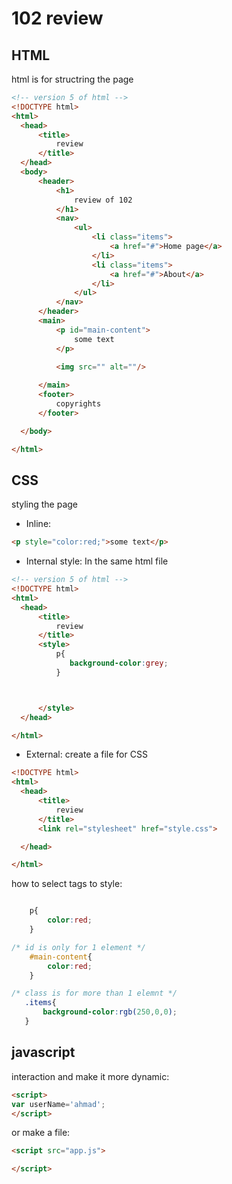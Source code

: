 # 102 review

## HTML

html is for structring the page
```html
<!-- version 5 of html -->
<!DOCTYPE html>
<html>
  <head>
      <title>
          review
      </title>
  </head>
  <body>
      <header>
          <h1>
              review of 102
          </h1>
          <nav>
              <ul>
                  <li class="items">
                      <a href="#">Home page</a>
                  </li>
                  <li class="items">
                      <a href="#">About</a>
                  </li>
              </ul>
          </nav>
      </header>
      <main>
          <p id="main-content">
              some text
          </p>

          <img src="" alt=""/>
          
      </main>
      <footer>
          copyrights
      </footer>

  </body>

</html>

```

## CSS 

styling the page

- Inline:
```html
<p style="color:red;">some text</p>
```

- Internal style:
In the same html file


```html
<!-- version 5 of html -->
<!DOCTYPE html>
<html>
  <head>
      <title>
          review
      </title>
      <style>
          p{
             background-color:grey; 
          }



      </style>
  </head>

</html>

```


- External:
create a file for CSS
```html
<!DOCTYPE html>
<html>
  <head>
      <title>
          review
      </title>
      <link rel="stylesheet" href="style.css">

  </head>

</html>
```

how to select tags to style:

```css

    p{
        color:red;
    }

/* id is only for 1 element */
    #main-content{
        color:red;
    }

/* class is for more than 1 elemnt */
   .items{
       background-color:rgb(250,0,0);
   }


```



## javascript

interaction and make it more dynamic:

```html
<script>
var userName='ahmad';
</script>
```

or make a file:

```html
<script src="app.js">

</script>
```
